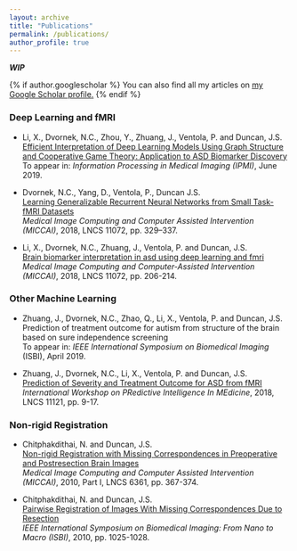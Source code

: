 ```yaml
---
layout: archive
title: "Publications"
permalink: /publications/
author_profile: true
---
```


**_WIP_**

{% if author.googlescholar %}
  You can also find all my articles on <u><a href="{{author.googlescholar}}">my Google Scholar profile</a>.</u>
{% endif %}

### Deep Learning and fMRI

- Li, X., Dvornek, N.C., Zhou, Y., Zhuang, J., Ventola, P. and Duncan, J.S.  
[Efficient Interpretation of Deep Learning Models Using Graph Structure and Cooperative Game Theory: Application to ASD Biomarker Discovery](https://arxiv.org/pdf/1812.06181.pdf)  
To appear in: *Information Processing in Medical Imaging (IPMI)*, June 2019.

- Dvornek, N.C., Yang, D., Ventola, P., Duncan J.S.  
[Learning Generalizable Recurrent Neural Networks from Small Task-fMRI Datasets](https://link.springer.com/content/pdf/10.1007%2F978-3-030-00931-1_38.pdf)  
*Medical Image Computing and Computer Assisted Intervention (MICCAI)*, 2018, LNCS 11072, pp. 329–337.

- Li, X., Dvornek, N.C., Zhuang, J., Ventola, P. and Duncan, J.S.  
[Brain biomarker interpretation in asd using deep learning and fmri](https://link.springer.com/content/pdf/10.1007%2F978-3-030-00931-1_24.pdf)  
*Medical Image Computing and Computer-Assisted Intervention (MICCAI)*, 2018, LNCS 11072, pp. 206-214.

### Other Machine Learning

- Zhuang, J., Dvornek, N.C., Zhao, Q., Li, X., Ventola, P. and Duncan, J.S.  
Prediction of treatment outcome for autism from structure of the brain based on sure independence screening  
To appear in: *IEEE International Symposium on Biomedical Imaging* (ISBI), April 2019.

- Zhuang, J., Dvornek, N.C., Li, X., Ventola, P. and Duncan, J.S.  
[Prediction of Severity and Treatment Outcome for ASD from fMRI](https://link.springer.com/content/pdf/10.1007%2F978-3-030-00320-3_2.pdf)  
*International Workshop on PRedictive Intelligence In MEdicine*, 2018, LNCS 11121, pp. 9-17.

### Non-rigid Registration

- Chitphakdithai, N. and Duncan, J.S.  
[Non-rigid Registration with Missing Correspondences in Preoperative and Postresection Brain Images](https://link.springer.com/content/pdf/10.1007/978-3-642-15705-9_45.pdf)  
*Medical Image Computing and Computer Assisted Intervention (MICCAI)*, 2010, Part I, LNCS 6361, pp. 367-374.

- Chitphakdithai, N. and Duncan, J.S.  
[Pairwise Registration of Images With Missing Correspondences Due to Resection](https://ieeexplore.ieee.org/stamp/stamp.jsp?arnumber=5490164)  
*IEEE International Symposium on Biomedical Imaging: From Nano to Macro (ISBI)*, 2010, pp. 1025-1028.  



<!---

{% include base_path %}

{% for post in site.publications reversed %}
  {% include archive-single.html %}
{% endfor %}

--->

